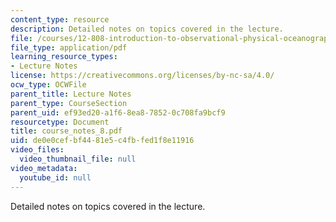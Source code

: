 ```yaml
---
content_type: resource
description: Detailed notes on topics covered in the lecture.
file: /courses/12-808-introduction-to-observational-physical-oceanography-fall-2004/de0e0cefbf4481e5c4fbfed1f8e11916_course_notes_8.pdf
file_type: application/pdf
learning_resource_types:
- Lecture Notes
license: https://creativecommons.org/licenses/by-nc-sa/4.0/
ocw_type: OCWFile
parent_title: Lecture Notes
parent_type: CourseSection
parent_uid: ef93ed20-a1f6-8ea8-7852-0c708fa9bcf9
resourcetype: Document
title: course_notes_8.pdf
uid: de0e0cef-bf44-81e5-c4fb-fed1f8e11916
video_files:
  video_thumbnail_file: null
video_metadata:
  youtube_id: null
---
```

Detailed notes on topics covered in the lecture.